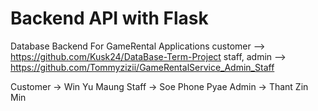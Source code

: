# Backend API with Flask

Database Backend For GameRental Applications
customer     --> https://github.com/Kusk24/DataBase-Term-Project
staff, admin --> https://github.com/Tommyzizii/GameRentalService_Admin_Staff

Customer -> Win Yu Maung
Staff    -> Soe Phone Pyae
Admin    -> Thant Zin Min